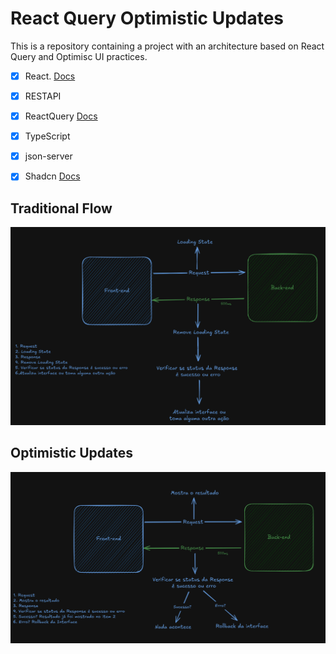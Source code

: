 
# React Query Optimistic Updates

This is a repository containing a project with an architecture based on React Query and Optimisc UI ​​practices.

- [x] React. [Docs](https://react.dev/)
- [x] RESTAPI
- [x] ReactQuery [Docs](https://tanstack.com/query/latest/docs/framework/react/overview)
- [x] TypeScript
- [x] json-server
- [x] Shadcn [Docs](https://ui.shadcn.com/)


## Traditional Flow
![Alt text](./public/traditional-flow.png)

## Optimistic Updates
![Alt text](./public/optimistic-update.png)
